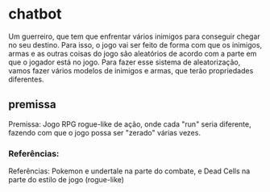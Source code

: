 # chatbot

Um guerreiro, que tem que enfrentar vários inimigos para conseguir chegar no seu destino. Para isso, o jogo vai ser feito de forma com que os inimigos, armas e as outras coisas do jogo são aleatórios de acordo com a parte em que o jogador está no jogo. Para fazer esse sistema de aleatorização, vamos fazer vários modelos de inimigos e armas, que terão propriedades diferentes.

## premissa

Premissa: Jogo RPG rogue-like de ação, onde cada "run" seria diferente, fazendo com que o jogo possa ser "zerado" várias vezes.

### Referências:

Referências: Pokemon e undertale na parte do combate, e Dead Cells na parte do estilo de jogo (rogue-like)